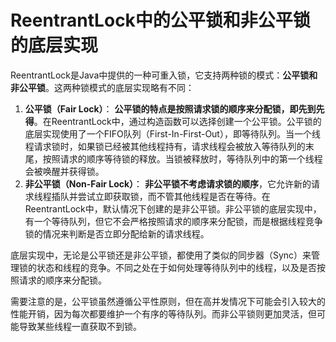 # ReentrantLock中的公平锁和非公平锁的底层实现

ReentrantLock是Java中提供的一种可重入锁，它支持两种锁的模式：**公平锁和非公平锁**。这两种锁模式的底层实现略有不同：

1. **公平锁（Fair Lock）**： **公平锁的特点是按照请求锁的顺序来分配锁，即先到先得**。在ReentrantLock中，通过构造函数可以选择创建一个公平锁。公平锁的底层实现使用了一个FIFO队列（First-In-First-Out），即等待队列。当一个线程请求锁时，如果锁已经被其他线程持有，请求线程会被放入等待队列的末尾，按照请求的顺序等待锁的释放。当锁被释放时，等待队列中的第一个线程会被唤醒并获得锁。
2. **非公平锁（Non-Fair Lock）**： **非公平锁不考虑请求锁的顺序**，它允许新的请求线程插队并尝试立即获取锁，而不管其他线程是否在等待。在ReentrantLock中，默认情况下创建的是非公平锁。非公平锁的底层实现中，有一个等待队列，但它不会严格按照请求的顺序来分配锁，而是根据线程竞争锁的情况来判断是否立即分配给新的请求线程。

底层实现中，无论是公平锁还是非公平锁，都使用了类似的同步器（Sync）来管理锁的状态和线程的竞争。不同之处在于如何处理等待队列中的线程，以及是否按照请求的顺序来分配锁。

需要注意的是，公平锁虽然遵循公平性原则，但在高并发情况下可能会引入较大的性能开销，因为每次都要维护一个有序的等待队列。而非公平锁则更加灵活，但可能导致某些线程一直获取不到锁。
